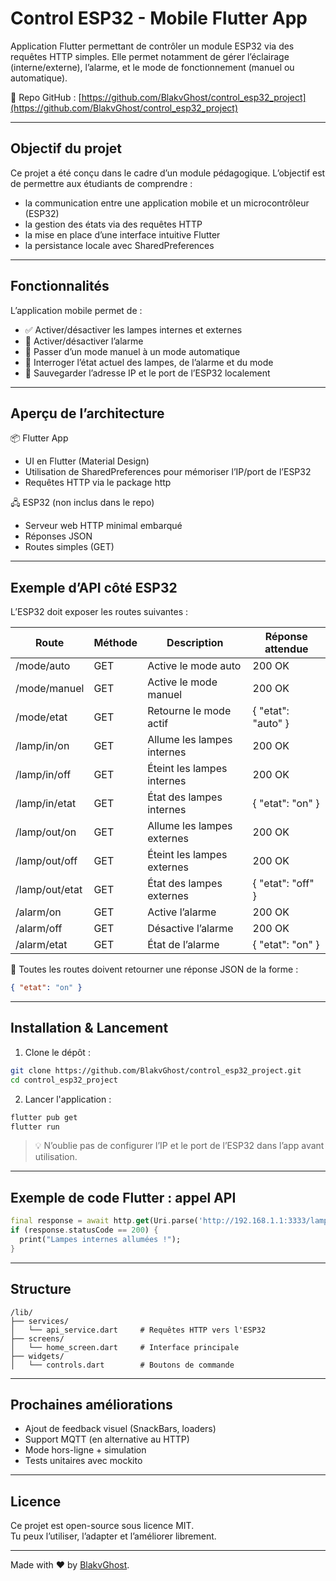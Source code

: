 
# Control ESP32 - Mobile Flutter App

Application Flutter permettant de contrôler un module ESP32 via des requêtes HTTP simples. Elle permet notamment de gérer l’éclairage (interne/externe), l’alarme, et le mode de fonctionnement (manuel ou automatique).

🔗 Repo GitHub : [https://github.com/BlakvGhost/control_esp32_project](https://github.com/BlakvGhost/control_esp32_project)

---

## Objectif du projet

Ce projet a été conçu dans le cadre d’un module pédagogique. L’objectif est de permettre aux étudiants de comprendre :

- la communication entre une application mobile et un microcontrôleur (ESP32)
- la gestion des états via des requêtes HTTP
- la mise en place d’une interface intuitive Flutter
- la persistance locale avec SharedPreferences

---

## Fonctionnalités

L’application mobile permet de :

- ✅ Activer/désactiver les lampes internes et externes
- 🚨 Activer/désactiver l’alarme
- 🔁 Passer d’un mode manuel à un mode automatique
- 📡 Interroger l’état actuel des lampes, de l’alarme et du mode
- 💾 Sauvegarder l’adresse IP et le port de l’ESP32 localement

---

## Aperçu de l’architecture

📦 Flutter App

- UI en Flutter (Material Design)
- Utilisation de SharedPreferences pour mémoriser l’IP/port de l’ESP32
- Requêtes HTTP via le package http

🖧 ESP32 (non inclus dans le repo)

- Serveur web HTTP minimal embarqué
- Réponses JSON
- Routes simples (GET)

---

## Exemple d’API côté ESP32

L’ESP32 doit exposer les routes suivantes :

| Route                  | Méthode | Description                           | Réponse attendue         |
|------------------------|---------|---------------------------------------|--------------------------|
| /mode/auto             | GET     | Active le mode auto                   | 200 OK                   |
| /mode/manuel           | GET     | Active le mode manuel                 | 200 OK                   |
| /mode/etat             | GET     | Retourne le mode actif                | { "etat": "auto" }       |
| /lamp/in/on            | GET     | Allume les lampes internes            | 200 OK                   |
| /lamp/in/off           | GET     | Éteint les lampes internes            | 200 OK                   |
| /lamp/in/etat          | GET     | État des lampes internes              | { "etat": "on" }         |
| /lamp/out/on           | GET     | Allume les lampes externes           | 200 OK                   |
| /lamp/out/off          | GET     | Éteint les lampes externes           | 200 OK                   |
| /lamp/out/etat         | GET     | État des lampes externes             | { "etat": "off" }        |
| /alarm/on              | GET     | Active l’alarme                       | 200 OK                   |
| /alarm/off             | GET     | Désactive l’alarme                    | 200 OK                   |
| /alarm/etat            | GET     | État de l’alarme                      | { "etat": "on" }         |

📝 Toutes les routes doivent retourner une réponse JSON de la forme :  

```json
{ "etat": "on" }
```

---

## Installation & Lancement

1. Clone le dépôt :

```bash
git clone https://github.com/BlakvGhost/control_esp32_project.git
cd control_esp32_project
```

2. Lancer l'application :

```bash
flutter pub get
flutter run
```

> 💡 N’oublie pas de configurer l’IP et le port de l’ESP32 dans l’app avant utilisation.

---

## Exemple de code Flutter : appel API

```dart
final response = await http.get(Uri.parse('http://192.168.1.1:3333/lamp/in/on'));
if (response.statusCode == 200) {
  print("Lampes internes allumées !");
}
```

---

## Structure

```
/lib/
├── services/
│   └── api_service.dart     # Requêtes HTTP vers l'ESP32
├── screens/
│   └── home_screen.dart     # Interface principale
├── widgets/
│   └── controls.dart        # Boutons de commande
```

---

## Prochaines améliorations

- Ajout de feedback visuel (SnackBars, loaders)
- Support MQTT (en alternative au HTTP)
- Mode hors-ligne + simulation
- Tests unitaires avec mockito

---

## Licence

Ce projet est open-source sous licence MIT.  
Tu peux l’utiliser, l’adapter et l’améliorer librement.

---

Made with ❤️ by [BlakvGhost](https://username-blakvghost.com).
